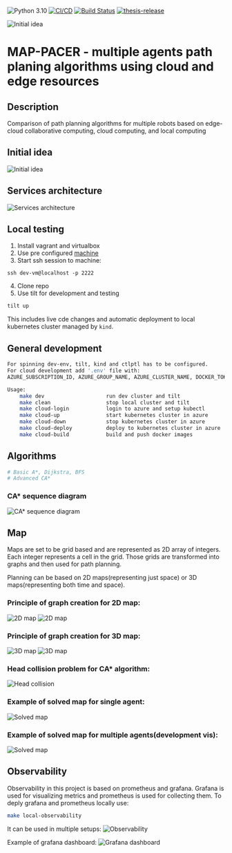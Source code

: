 ![Python 3.10](https://img.shields.io/badge/python-3.10-blue.svg)
[![CI/CD](https://github.com/mactat/map-pacer/actions/workflows/ci_cd.yml/badge.svg)](https://github.com/mactat/map-pacer/actions/workflows/ci_cd.yml)
[![Build Status](https://dev.azure.com/s202609/Hello-world/_apis/build/status/Build%20and%20Push%20agent%20image?branchName=master)](https://dev.azure.com/s202609/Hello-world/_build/latest?definitionId=10&branchName=master)
[![thesis-release](https://github.com/mactat/map-pacer/actions/workflows/thesis-release.yml/badge.svg)](https://github.com/mactat/map-pacer/actions/workflows/thesis-release.yml)

![Initial idea](./frontend/static/favicon.ico)
# MAP-PACER - multiple agents path planing algorithms using cloud and edge resources

## Description

Comparison of path planning algorithms for multiple robots based on edge-cloud collaborative computing, cloud computing, and local computing

## Initial idea
![Initial idea](./docs/thesis/pictures/initial.png)

## Services architecture
![Services architecture](./docs/thesis/pictures/services.png)

## Local testing
1) Install vagrant and virtualbox
2) Use pre configured [machine](https://github.com/mactat/dev-vm)
3) Start ssh session to machine: 
```
ssh dev-vm@localhost -p 2222
```
4) Clone repo
5) Use tilt for development and testing
```bash
tilt up
```

This includes live cde changes and automatic deployment to local kubernetes cluster managed by `kind`.

## General development
```bash
For spinning dev-env, tilt, kind and ctlptl has to be configured.
For cloud development add '.env' file with:
AZURE_SUBSCRIPTION_ID, AZURE_GROUP_NAME, AZURE_CLUSTER_NAME, DOCKER_TOKEN, DOCKER_USERNAME

Usage:
	make dev                    run dev cluster and tilt
	make clean                  stop local cluster and tilt
	make cloud-login            login to azure and setup kubectl
	make cloud-up               start kubernetes cluster in azure
	make cloud-down             stop kubernetes cluster in azure
	make cloud-deploy           deploy to kubernetes cluster in azure
	make cloud-build			build and push docker images
```

## Algorithms
```bash
# Basic A*, Dijkstra, BFS
# Advanced CA*
```
### CA* sequence diagram
![CA* sequence diagram](./docs/thesis/pictures/ca_start_sequence.png)

## Map
Maps are set to be grid based and are represented as 2D array of integers. Each integer represents a cell in the grid. Those grids are transformed into graphs and then used for path planning.

Planning can be based on 2D maps(representing just space) or 3D maps(representing both time and space).

### Principle of graph creation for 2D map:
![2D map](./docs/thesis/pictures/map_2D_no_diag.png)
![2D map](./docs/thesis/pictures/map_2D_diag.png)

### Principle of graph creation for 3D map:
![3D map](./docs/thesis/pictures/map_3D_no_diag.png)
![3D map](./docs/thesis/pictures/map_3D_diag.png)

### Head collision problem for CA* algorithm:
![Head collision](./docs/thesis/pictures/head_collision_problem.png)

### Example of solved map for single agent:
![Solved map](./docs/thesis/pictures/single_path_maze.png)

### Example of solved map for multiple agents(development vis):
![Solved map](./docs/thesis/pictures/multi_agent_dev.gif)

## Observability
Observability in this project is based on prometheus and grafana. Grafana is used for visualizing metrics and prometheus is used for collecting them.
To deply grafana and prometheus locally use:
```bash
make local-observability
```

It can be used in multiple setups:
![Observability](./docs/thesis/pictures/observability.png)

Example of grafana dashboard:
![Grafana dashboard](./docs/thesis/pictures/grafana.png)
